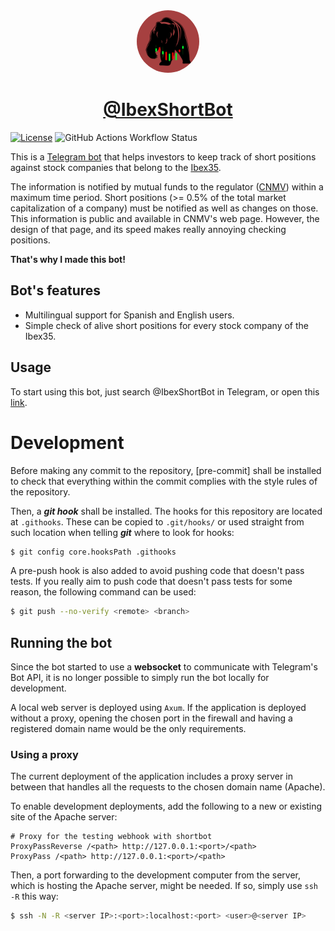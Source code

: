 <div align=center>
<img src="bot-core/data/img/ShortBot_logo_main.png" width=100px style="border-radius: 50%"/>
<h1><a href="https://t.me/ibexshortbot">@IbexShortBot</a></h1>
</div>

[![License](https://img.shields.io/github/license/felipet/shortbot?style=flat-square)](https://github.com/felipet/shortbot/blob/main/LICENSE)
![GitHub Actions Workflow Status](https://img.shields.io/github/actions/workflow/status/felipet/shortbot/rust.yml?style=flat-square&label=CI%20status)

This is a [Telegram bot](https://core.telegram.org/bots) that helps investors to keep
track of short positions against stock companies that belong to the [Ibex35][ibex35].

The information is notified by mutual funds to the regulator ([CNMV][cnmv]) within a
maximum time period. Short positions (>= 0.5% of the total market capitalization of
a company) must be notified as well as changes on those. This information is public
and available in CNMV's web page. However, the design of that page, and its speed makes
really annoying checking positions.

**That's why I made this bot!**

## Bot's features

- Multilingual support for Spanish and English users.
- Simple check of alive short positions for every stock company of the Ibex35.

## Usage

To start using this bot, just search @IbexShortBot in Telegram, or open this
[link](https://t.me/ibexshortbot).

# Development

Before making any commit to the repository, [pre-commit] shall be installed to check
that everything within the commit complies with the style rules of the repository.

Then, a ***git hook*** shall be installed. The hooks for this repository are located
at `.githooks`. These can be copied to `.git/hooks/` or used straight from such
location when telling ***git*** where to look for hooks:

```bash
$ git config core.hooksPath .githooks
```

A pre-push hook is also added to avoid pushing code that doesn't pass tests. If you
really aim to push code that doesn't pass tests for some reason, the following command
can be used:

```bash
$ git push --no-verify <remote> <branch>
```

## Running the bot

Since the bot started to use a **websocket** to communicate with Telegram's Bot API, it is no longer possible to
simply run the bot locally for development.

A local web server is deployed using `Axum`. If the application is deployed without a proxy, opening the chosen
port in the firewall and having a registered domain name would be the only requirements.

### Using a proxy

The current deployment of the application includes a proxy server in between that handles all the requests to
the chosen domain name (Apache).

To enable development deployments, add the following to a new or existing site of the Apache server:

```
# Proxy for the testing webhook with shortbot
ProxyPassReverse /<path> http://127.0.0.1:<port>/<path>
ProxyPass /<path> http://127.0.0.1:<port>/<path>
```

Then, a port forwarding to the development computer from the server, which is hosting the Apache server,
might be needed. If so, simply use `ssh -R` this way:

```bash
$ ssh -N -R <server IP>:<port>:localhost:<port> <user>@<server IP>
```


[ibex35]: https://www.bolsasymercados.es/bme-exchange/es/Mercados-y-Cotizaciones/Acciones/Mercado-Continuo/Precios/ibex-35-ES0SI0000005
[cnmv]: https://www.cnmv.es/portal/home.aspx
